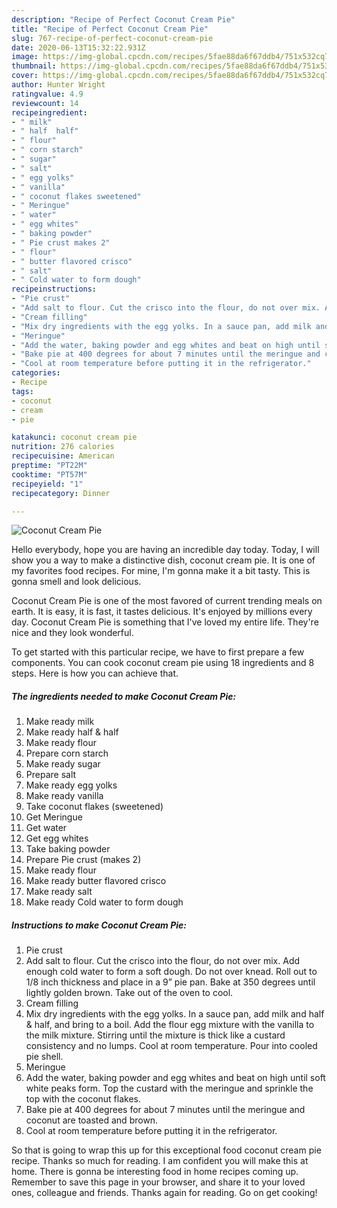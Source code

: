 ```yaml
---
description: "Recipe of Perfect Coconut Cream Pie"
title: "Recipe of Perfect Coconut Cream Pie"
slug: 767-recipe-of-perfect-coconut-cream-pie
date: 2020-06-13T15:32:22.931Z
image: https://img-global.cpcdn.com/recipes/5fae88da6f67ddb4/751x532cq70/coconut-cream-pie-recipe-main-photo.jpg
thumbnail: https://img-global.cpcdn.com/recipes/5fae88da6f67ddb4/751x532cq70/coconut-cream-pie-recipe-main-photo.jpg
cover: https://img-global.cpcdn.com/recipes/5fae88da6f67ddb4/751x532cq70/coconut-cream-pie-recipe-main-photo.jpg
author: Hunter Wright
ratingvalue: 4.9
reviewcount: 14
recipeingredient:
- " milk"
- " half  half"
- " flour"
- " corn starch"
- " sugar"
- " salt"
- " egg yolks"
- " vanilla"
- " coconut flakes sweetened"
- " Meringue"
- " water"
- " egg whites"
- " baking powder"
- " Pie crust makes 2"
- " flour"
- " butter flavored crisco"
- " salt"
- " Cold water to form dough"
recipeinstructions:
- "Pie crust"
- "Add salt to flour. Cut the crisco into the flour, do not over mix. Add enough cold water to form a soft dough. Do not over knead. Roll out to 1/8 inch thickness and place in a 9” pie pan. Bake at 350 degrees until lightly golden brown. Take out of the oven to cool."
- "Cream filling"
- "Mix dry ingredients with the egg yolks. In a sauce pan, add milk and half &amp; half, and bring to a boil. Add the flour egg mixture with the vanilla to the milk mixture. Stirring until the mixture is thick like a custard consistency and no lumps. Cool at room temperature. Pour into cooled pie shell."
- "Meringue"
- "Add the water, baking powder and egg whites and beat on high until soft white peaks form. Top the custard with the meringue and sprinkle the top with the coconut flakes."
- "Bake pie at 400 degrees for about 7 minutes until the meringue and coconut are toasted and brown."
- "Cool at room temperature before putting it in the refrigerator."
categories:
- Recipe
tags:
- coconut
- cream
- pie

katakunci: coconut cream pie 
nutrition: 276 calories
recipecuisine: American
preptime: "PT22M"
cooktime: "PT57M"
recipeyield: "1"
recipecategory: Dinner

---
```



![Coconut Cream Pie](https://img-global.cpcdn.com/recipes/5fae88da6f67ddb4/751x532cq70/coconut-cream-pie-recipe-main-photo.jpg)

Hello everybody, hope you are having an incredible day today. Today, I will show you a way to make a distinctive dish, coconut cream pie. It is one of my favorites food recipes. For mine, I'm gonna make it a bit tasty. This is gonna smell and look delicious.



Coconut Cream Pie is one of the most favored of current trending meals on earth. It is easy, it is fast, it tastes delicious. It's enjoyed by millions every day. Coconut Cream Pie is something that I've loved my entire life. They're nice and they look wonderful.


To get started with this particular recipe, we have to first prepare a few components. You can cook coconut cream pie using 18 ingredients and 8 steps. Here is how you can achieve that.

<!--inarticleads1-->

##### The ingredients needed to make Coconut Cream Pie:

1. Make ready  milk
1. Make ready  half &amp; half
1. Make ready  flour
1. Prepare  corn starch
1. Make ready  sugar
1. Prepare  salt
1. Make ready  egg yolks
1. Make ready  vanilla
1. Take  coconut flakes (sweetened)
1. Get  Meringue
1. Get  water
1. Get  egg whites
1. Take  baking powder
1. Prepare  Pie crust (makes 2)
1. Make ready  flour
1. Make ready  butter flavored crisco
1. Make ready  salt
1. Make ready  Cold water to form dough




<!--inarticleads2-->

##### Instructions to make Coconut Cream Pie:

1. Pie crust
1. Add salt to flour. Cut the crisco into the flour, do not over mix. Add enough cold water to form a soft dough. Do not over knead. Roll out to 1/8 inch thickness and place in a 9” pie pan. Bake at 350 degrees until lightly golden brown. Take out of the oven to cool.
1. Cream filling
1. Mix dry ingredients with the egg yolks. In a sauce pan, add milk and half &amp; half, and bring to a boil. Add the flour egg mixture with the vanilla to the milk mixture. Stirring until the mixture is thick like a custard consistency and no lumps. Cool at room temperature. Pour into cooled pie shell.
1. Meringue
1. Add the water, baking powder and egg whites and beat on high until soft white peaks form. Top the custard with the meringue and sprinkle the top with the coconut flakes.
1. Bake pie at 400 degrees for about 7 minutes until the meringue and coconut are toasted and brown.
1. Cool at room temperature before putting it in the refrigerator.




So that is going to wrap this up for this exceptional food coconut cream pie recipe. Thanks so much for reading. I am confident you will make this at home. There is gonna be interesting food in home recipes coming up. Remember to save this page in your browser, and share it to your loved ones, colleague and friends. Thanks again for reading. Go on get cooking!
